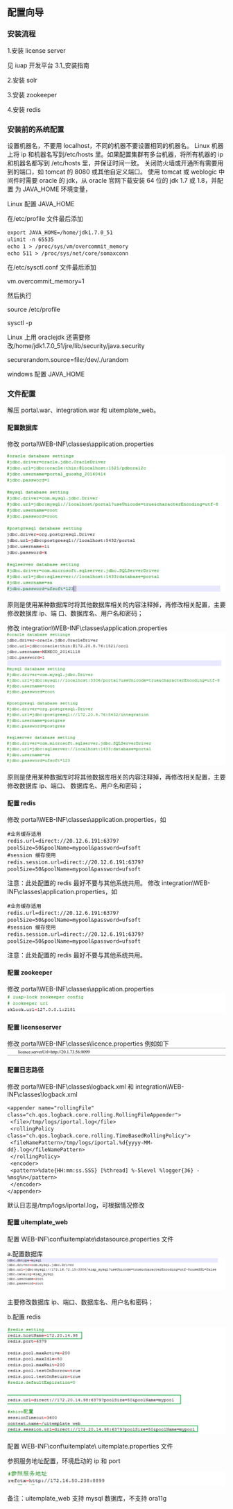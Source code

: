 ## 配置向导

### 安装流程

1.安装 license server

见 iuap 开发平台 3.1_安装指南


2.安装 solr

3.安装 zookeeper

4.安装 redis

### 安装前的系统配置

设置机器名，不要用 localhost，不同的机器不要设置相同的机器名。
Linux 机器上将 ip 和机器名写到/etc/hosts 里。如果配置集群有多台机器，将所有机器的 ip 和机器名都写到
/etc/hosts 里，并保证时间一致。
关闭防火墙或开通所有需要用到的端口，如 tomcat 的 8080 或其他自定义端口。
使用 tomcat 或 weblogic 中间件时需要 oracle 的 jdk，从 oracle 官网下载安装 64 位的 jdk 1.7 或 1.8，并配置
为 JAVA_HOME 环境变量，

Linux 配置 JAVA_HOME

在/etc/profile 文件最后添加

```
export JAVA_HOME=/home/jdk1.7.0_51
ulimit -n 65535
echo 1 > /proc/sys/vm/overcommit_memory
echo 511 > /proc/sys/net/core/somaxconn
```

在/etc/sysctl.conf 文件最后添加

vm.overcommit_memory=1

然后执行

source /etc/profile

sysctl -p

Linux 上用 oraclejdk 还需要修改/home/jdk1.7.0_51/jre/lib/security/java.security

securerandom.source=file:/dev/./urandom

windows 配置 JAVA_HOME


### 文件配置

解压 portal.war、integration.war 和 uitemplate_web。

#### 配置数据库

修改 portal\WEB-INF\classes\application.properties

![](/articles/portal/3-/images/3-g-1.png)

原则是使用某种数据库时将其他数据库相关的内容注释掉，再修改相关配置，主要修改数据库 ip、端
口、数据库名、用户名和密码；

修改 integration\WEB-INF\classes\application.properties
![](/articles/portal/3-/images/3-g-2.png)

原则是使用某种数据库时将其他数据库相关的内容注释掉，再修改相关配置，主要修改数据库 ip、端口、
数据库名、用户名和密码；

#### 配置 redis 

修改 portal\WEB-INF\classes\application.properties，如

```
#业务缓存适用
redis.url=direct://20.12.6.191:6379?poolSize=50&poolName=mypool&password=ufsoft
#session 缓存使用
redis.session.url=direct://20.12.6.191:6379?poolSize=50&poolName=mypool&password=ufsoft
```

注意：此处配置的 redis 最好不要与其他系统共用。
修改 integration\WEB-INF\classes\application.properties，如

```
#业务缓存适用
redis.url=direct://20.12.6.191:6379?poolSize=50&poolName=mypool&password=ufsoft
#session 缓存使用
redis.session.url=direct://20.12.6.191:6379?poolSize=50&poolName=mypool&password=ufsoft
```

注意：此处配置的 redis 最好不要与其他系统共用。

#### 配置 zookeeper

修改 portal\WEB-INF\classes\application.properties
![](/articles/portal/3-/images/3-g-3.png)

#### 配置 licenseserver

修改 portal\WEB-INF\classes\licence.properties 例如如下
![](/articles/portal/3-/images/3-g-4.png)

#### 配置日志路径

修改 portal\WEB-INF\classes\logback.xml 和 integration\WEB-INF\classes\logback.xml

```
<appender name="rollingFile" class="ch.qos.logback.core.rolling.RollingFileAppender">
 <file>/tmp/logs/iportal.log</file>
 <rollingPolicy class="ch.qos.logback.core.rolling.TimeBasedRollingPolicy">
 <fileNamePattern>/tmp/logs/iportal.%d{yyyy-MM-dd}.log</fileNamePattern>
 </rollingPolicy>
 <encoder>
 <pattern>%date{HH:mm:ss.SSS} [%thread] %-5level %logger{36} - %msg%n</pattern>
 </encoder>
</appender>
```

默认日志是/tmp/logs/iportal.log，可根据情况修改

#### 配置 uitemplate_web

配置 WEB-INF\conf\uitemplate\datasource.properties 文件

a.配置数据库
![](/articles/portal/3-/images/3-g-5.png)

主要修改数据库 ip、端口、数据库名、用户名和密码；

b.配置 redis

![](/articles/portal/3-/images/3-g-6.png)

配置 WEB-INF\conf\uitemplate\ uitemplate.properties 文件

参照服务地址配置，环境启动的 ip 和 port

![](/articles/portal/3-/images/3-g-7.png)

备注：uitemplate_web 支持 mysql 数据库，不支持 ora11g

